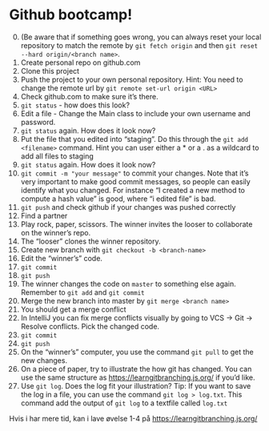 # Github bootcamp!

0. (Be aware that if something goes wrong, you can always reset your local repository to match the remote by `git fetch origin` and then `git reset --hard origin/<branch name>`.
1. Create personal repo on github.com
2. Clone this project
3. Push the project to your own personal repository. Hint: You need to change the remote url by `git remote set-url origin <URL>`
4. Check github.com to make sure it’s there.
5. `git status` - how does this look?
6. Edit a file - Change the Main class to include your own username and password.
7. `git status` again. How does it look now?
8. Put the file that you edited into “staging”. Do this through the `git add <filename>` command. Hint you can user either a * or a . as a wildcard to add all files to staging
9. `git status` again. How does it look now?
10. `git commit -m "your message"` to commit your changes. Note that it’s very important to make good commit messages, so people can easily identify what you changed. For instance “I created a new method to compute a hash value” is good, where “i edited file” is bad.
11. `git push` and check github if your changes was pushed correctly
12. Find a partner
13. Play rock, paper, scissors. The winner invites the looser to collaborate on the winner’s repo.
14. The “looser” clones the winner repository.
15. Create new branch with `git checkout -b <branch-name>`
16. Edit the “winner’s” code.
17. `git commit`
18. `git push`
19. The winner changes the code on `master` to something else again. Remember to `git add` and `git commit`
20. Merge the new branch into master by `git merge <branch name>`
21. You should get a merge conflict
22. In IntelliJ you can fix merge conflicts visually by going to VCS -> Git -> Resolve conflicts. Pick the changed code.
23. `git commit`
24. `git push`
25. On the “winner’s” computer, you use the command `git pull` to get the new changes.
26. On a piece of paper, try to illustrate the how git has changed. You can use the same structure as https://learngitbranching.js.org/ if you’d like.
27. Use `git log`. Does the log fit your illustration? Tip: If you want to save the log in a file, you can use the command `git log > log.txt`. This command add the output of `git log` to a textfile called `log.txt`

Hvis i har mere tid, kan i lave øvelse 1-4 på https://learngitbranching.js.org/
